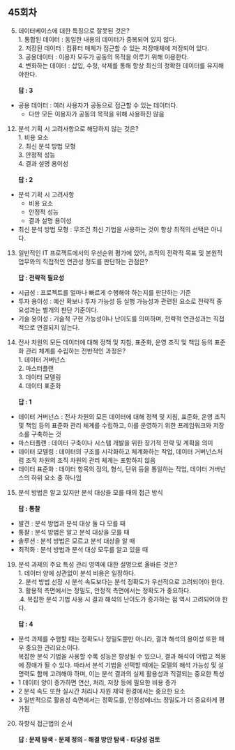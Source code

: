 ## 45회차
5. 데이터베이스에 대한 특징으로 잘못된 것은?
<br>1. 통합된 데이터 : 동일한 내용의 데이터가 중복되어 있지 않다.
   <br>2. 저장된 데이터 : 컴퓨터 매체가 접근할 수 있는 저장매체에 저장되어 있다.
   <br>3. 공용데이터 : 이용자 모두가 공동의 목적을 이루기 위해 이용한다.
   <br>4. 변화하는 데이터 : 삽입, 수정, 삭제를 통해 항상 최신의 정확한 데이터를 유지해야한다.
   <br><br>**답 : 3**<br>
- 공용 데이터 : 여러 사용자가 공동으로 접근할 수 있는 데이터다.
  - 다만 모든 이용자가 공동의 목적을 위해 사용하진 않음

12. 분석 기획 시 고려사항으로 해당하지 않는 것은?
    <br>1. 비용 요소
    <br>2. 최신 분석 방법 모형
    <br>3. 안정적 성능
    <br>4. 결과 설명 용이성
    <br><br>**답 : 2**
- 분석 기획 시 고려사항
  - 비용 요소
  - 안정적 성능
  - 결과 설명 용이성
- 최신 분석 방법 모형 : 무조건 최신 기법을 사용하는 것이 항상 최적의 선택은 아니다.

13. 일반적인 IT 프로젝트에서의 우선순위 평가에 있어, 조직의 전략적 목표 및 본원적 업무와의 직접적인 연관성 정도를 판단하는 관점은?
    <br><br>**답 : 전략적 필요성**<br>
- 시급성 : 프로젝트를 얼마나 빠르게 수행해야 하는지를 판단하는 기준
- 투자 용이성 : 예산 확보나 투자 가능성 등 실행 가능성과 관련된 요소로 전략적 중요성과는 별개의 판단 기준이다.
- 기술 용이성 : 기술적 구현 가능성이나 난이도를 의미하며, 전략적 연관성과는 직접적으로 연결되지 않는다.


14. 전사 차원의 모든 데이터에 대해 정책 및 지침, 표준화, 운영 조직 및 책임 등의 표준화 관리 체계를 수립하는 전반적인 과정은?
    <br>1. 데이터 거버넌스<br>2. 마스터플랜<br>3. 데이터 모델링<br>4. 데이터 표준화
    <br><br>**답 : 1**<br>
- 데이터 거버넌스 : 전사 차원의 모든 데이터에 대해 정책 및 지침, 표준화, 운영 조직 및 책임 등의 표준화 관리 체계를 수립하고, 이를 운영하기 위한 프레임워크와 저장소를 구축하는 것
- 마스터플랜 : 데이터 구축이나 시스템 개발을 위한 장기적 전략 및 계획을 의미
- 데이터 모델링 : 데이터의 구조를 시각화하고 체계화하는 작업, 데이터 거버넌스처럼 조직 차원의 조직 차원의 관리 체계는 포함하지 않음
- 데이터 표준화 : 데이터 항목의 정의, 형식, 단위 등을 통일하는 작업, 데이터 거버넌스의 하위 요소 중 하나임

15. 분석 방법은 알고 있지만 분석 대상을 모를 때의 접근 방식
    <br><br>**답 : 통찰**<br>
- 발견 :  분석 방법과 분석 대상 둘 다 모를 때
- 통찰 : 분석 방법은 알고 분석 대상을 모를 때
- 솔루션 : 분석 방법은 모르고 분석 대상을 알 때
- 최적화 : 분석 방법과 분석 대상 모두를 알고 있을 때

19. 분석 과제의 주요 특성 관리 영역에 대한 설명으로 올바른 것은?
    <br>1. 데이터 양에 상관없이 분석 비용은 일정하다.
    <br>2. 분석 방법 선정 시 분석 속도보다는 분석 정확도가 우선적으로 고려되어야 한다.
    <br>3. 활용적 측면에서는 정밀도, 안정적 측면에서는 정확도가 중요하다.
    <br>.4. 복잡한 분석 기법 사용 시 결과 해석의 난이도가 증가하는 점 역시 고려되어야 한다.
    <br><br>**답 : 4**<br>
- 분석 과제를 수행할 때는 정확도나 정밀도뿐만 아니라, 결과 해석의 용이성 또한 매우 중요한 관리요소이다.
  <br> 복잡한 분석 기법을 사용할 수록 성능은 향상될 수 있으나, 결과 해석이 어렵고 적용에 장애가 될 수 있다. 따라서 분석 기법을 선택할 때에는 모델의 해석 가능성 및 설명력도 함께 고려해야 하며, 이는 분석 결과의 실제 활용성과 직결되는 중요한 특성
- 1 데이터 양이 증가하면 연산, 처리, 저장 등에 필요한 비용 증가
- 2 분석 속도 또한 실시간 처리나 자원 제약 환경에서는 중요한 요소
- 3 일반적으로 활용성 측면에서는 정확도를, 안정성에너느 정밀도가 더 중요하게 평가됨

20. 하향식 접근법의 순서
    <br><br>**답 : 문제 탐색 - 문제 정의 - 해결 방안 탐색 - 타당성 검토**


